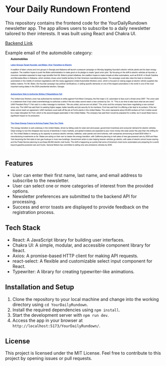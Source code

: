 # Your Daily Rundown Frontend

This repository contains the frontend code for the YourDailyRundown newsletter app. The app allows users to subscribe to a daily newsletter tailored to their interests. It was built using React and Chakra UI.

[Backend Link](https://github.com/GiridharRNair/YourDailyRundownBackend)

Example email of the automobile category:
<img src="public/AutomobileCategoryExample.png" alt="Screenshot">


## Features
* User can enter their first name, last name, and email address to subscribe to the newsletter.
* User can select one or more categories of interest from the provided options.
* Newsletter preferences are submitted to the backend API for processing.
* Success and error toasts are displayed to provide feedback on the registration process.

## Tech Stack
* React: A JavaScript library for building user interfaces.
* Chakra UI: A simple, modular, and accessible component library for React.
* Axios: A promise-based HTTP client for making API requests.
* react-select: A flexible and customizable select input component for React.
* Typewriter: A library for creating typewriter-like animations.

## Installation and Setup
1. Clone the repository to your local machine and change into the working directory using `cd YourDailyRundown`.
2. Install the required dependencies using `npm install`.
3. Start the development server with `npm run dev`.
4. Access the app in your browser at `http://localhost:5173/YourDailyRundown/`.

## License
This project is licensed under the MIT License.
Feel free to contribute to this project by opening issues or pull requests.